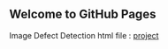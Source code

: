 ## Welcome to GitHub Pages
Image Defect Detection html file : [project](https://hcebeci.github.io/projeler/Project-3-Final.html)

